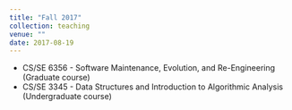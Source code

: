 ```yaml
---
title: "Fall 2017"
collection: teaching
venue: ""
date: 2017-08-19
---
```


* CS/SE 6356 - Software Maintenance, Evolution, and Re-Engineering (Graduate course)
* CS/SE 3345 - Data Structures and Introduction to Algorithmic Analysis (Undergraduate course)